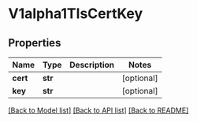 # V1alpha1TlsCertKey

## Properties
Name | Type | Description | Notes
------------ | ------------- | ------------- | -------------
**cert** | **str** |  | [optional] 
**key** | **str** |  | [optional] 

[[Back to Model list]](../README.md#documentation-for-models) [[Back to API list]](../README.md#documentation-for-api-endpoints) [[Back to README]](../README.md)

